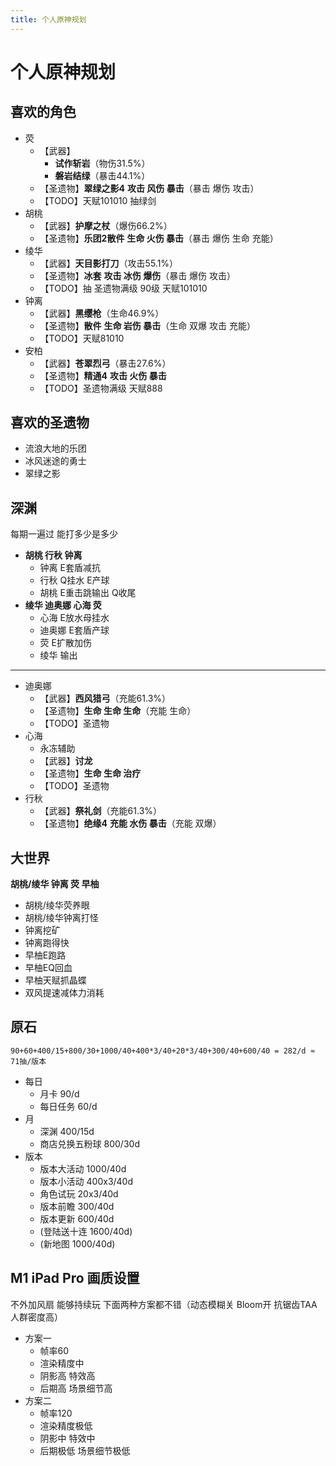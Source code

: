 ```yaml
---
title: 个人原神规划
---
```


# 个人原神规划

## 喜欢的角色

- 荧
    - 【武器】
        - **试作斩岩**（物伤31.5%）
        - **磐岩结绿**（暴击44.1%）
    - 【圣遗物】**翠绿之影4** **攻击 风伤 暴击**（暴击 爆伤 攻击）
    - 【TODO】天赋101010 抽绿剑
- 胡桃
    - 【武器】**护摩之杖**（爆伤66.2%）
    - 【圣遗物】**乐团2散件** **生命 火伤 暴击**（暴击 爆伤 生命 充能）
- 绫华
    - 【武器】**天目影打刀**（攻击55.1%）
    - 【圣遗物】**冰套** **攻击 冰伤 爆伤**（暴击 爆伤 攻击）
    - 【TODO】抽 圣遗物满级 90级 天赋101010
- 钟离
    - 【武器】**黑缨枪**（生命46.9%）
    - 【圣遗物】**散件** **生命 岩伤 暴击**（生命 双爆 攻击 充能）
    - 【TODO】天赋81010
- 安柏
    - 【武器】**苍翠烈弓**（暴击27.6%）
    - 【圣遗物】**精通4** **攻击 火伤 暴击**
    - 【TODO】圣遗物满级 天赋888

## 喜欢的圣遗物

- 流浪大地的乐团
- 冰风迷途的勇士
- 翠绿之影

## 深渊

每期一遍过 能打多少是多少

- **胡桃 行秋 钟离**
    - 钟离 E套盾减抗
    - 行秋 Q挂水 E产球
    - 胡桃 E重击跳输出 Q收尾
- **绫华 迪奥娜 心海 荧**
    - 心海 E放水母挂水
    - 迪奥娜 E套盾产球
    - 荧 E扩散加伤
    - 绫华 输出

---

- 迪奥娜
    - 【武器】**西风猎弓**（充能61.3%）
    - 【圣遗物】**生命 生命 生命**（充能 生命）
    - 【TODO】圣遗物
- 心海
    - 永冻辅助
    - 【武器】**讨龙**
    - 【圣遗物】**生命 生命 治疗**
    - 【TODO】圣遗物
- 行秋
    - 【武器】**祭礼剑**（充能61.3%）
    - 【圣遗物】**绝缘4** **充能 水伤 暴击**（充能 双爆）

## 大世界

**胡桃/绫华 钟离 荧 早柚**

- 胡桃/绫华荧养眼
- 胡桃/绫华钟离打怪
- 钟离挖矿
- 钟离跑得快
- 早柚E跑路
- 早柚EQ回血
- 早柚天赋抓晶蝶
- 双风提速减体力消耗

## 原石

`90+60+400/15+800/30+1000/40+400*3/40+20*3/40+300/40+600/40 = 282/d ≈ 71抽/版本`

- 每日
    - 月卡 90/d
    - 每日任务 60/d
- 月
    - 深渊 400/15d
    - 商店兑换五粉球 800/30d
- 版本
    - 版本大活动 1000/40d
    - 版本小活动 400x3/40d
    - 角色试玩 20x3/40d
    - 版本前瞻 300/40d
    - 版本更新 600/40d
    - (登陆送十连 1600/40d)
    - (新地图 1000/40d)

## M1 iPad Pro 画质设置

不外加风扇 能够持续玩 下面两种方案都不错（动态模糊关 Bloom开 抗锯齿TAA 人群密度高）

- 方案一
    - 帧率60
    - 渲染精度中
    - 阴影高 特效高
    - 后期高 场景细节高
- 方案二
    - 帧率120
    - 渲染精度极低
    - 阴影中 特效中
    - 后期极低 场景细节极低
